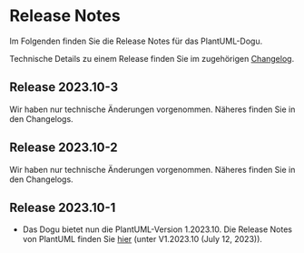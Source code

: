 # Release Notes

Im Folgenden finden Sie die Release Notes für das PlantUML-Dogu. 

Technische Details zu einem Release finden Sie im zugehörigen [Changelog](https://docs.cloudogu.com/de/docs/dogus/plantuml/CHANGELOG/).

## Release 2023.10-3

Wir haben nur technische Änderungen vorgenommen. Näheres finden Sie in den Changelogs.

## Release 2023.10-2

Wir haben nur technische Änderungen vorgenommen. Näheres finden Sie in den Changelogs.

## Release 2023.10-1

* Das Dogu bietet nun die PlantUML-Version 1.2023.10. Die Release Notes von PlantUML finden Sie [hier](https://plantuml.com/en/changes) (unter V1.2023.10 (July 12, 2023)).